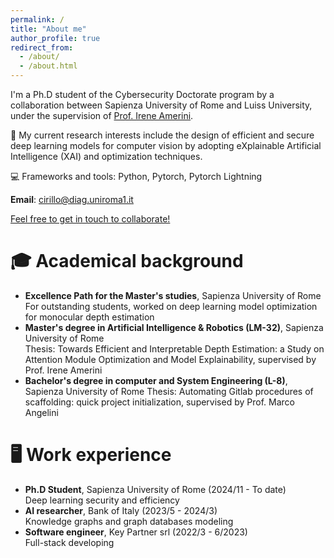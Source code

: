 ```yaml
---
permalink: /
title: "About me"
author_profile: true
redirect_from: 
  - /about/
  - /about.html
---
```


I'm a Ph.D student of the Cybersecurity Doctorate program by a collaboration between Sapienza University of Rome and Luiss University, under the supervision of [Prof. Irene Amerini](https://sites.google.com/diag.uniroma1.it/ireneamerini).

🔬 My current research interests include the design of efficient and secure deep learning models for computer vision by adopting eXplainable Artificial Intelligence (XAI) and optimization techniques.

💻 Frameworks and tools: Python, Pytorch, Pytorch Lightning

**Email**: cirillo@diag.uniroma1.it

<u>Feel free to get in touch to collaborate!</u>


🎓 Academical background
======
- **Excellence Path for the Master's studies**, Sapienza University of Rome  
For outstanding students, worked on deep learning model optimization for monocular depth estimation
- **Master's degree in Artificial Intelligence & Robotics (LM-32)**, Sapienza University of Rome  
Thesis: Towards Efficient and Interpretable Depth Estimation: a Study on Attention Module Optimization and Model Explainability, supervised by Prof. Irene Amerini
- **Bachelor's degree in computer and System Engineering (L-8)**, Sapienza University of Rome
Thesis: Automating Gitlab procedures of scaffolding: quick project initialization, supervised by Prof. Marco Angelini


🖥 Work experience
======
- **Ph.D Student**, Sapienza University of Rome (2024/11 - To date)  
Deep learning security and efficiency
- **AI researcher**, Bank of Italy (2023/5 - 2024/3)  
Knowledge graphs and graph databases modeling
- **Software engineer**, Key Partner srl (2022/3 - 6/2023)  
Full-stack developing